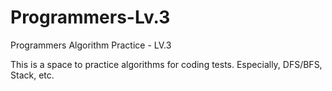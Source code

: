 # Programmers-Lv.3
Programmers Algorithm Practice - LV.3

This is a space to practice algorithms for coding tests.
Especially, DFS/BFS, Stack, etc.
